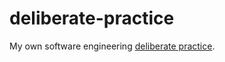 deliberate-practice
===================

My own software engineering [deliberate practice](https://gist.github.com/rioshen/9883609).

